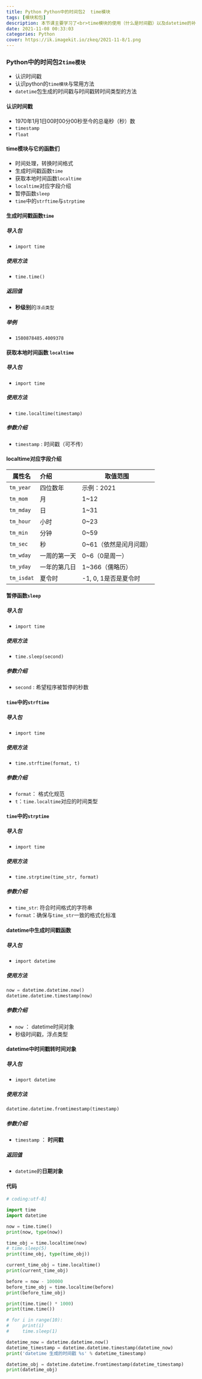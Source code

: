 ```yaml
---
title: Python Python中的时间包2  time模块
tags: [模块和包]
description: 本节课主要学习了<br>time模块的使用（什么是时间戳）以及datetime的补充
date: 2021-11-08 00:33:03
categories: Python
cover: https://ik.imagekit.io/zkeq/2021-11-8/1.png
---
```


### Python中的时间包2`time模块`

- 认识时间戳
- 认识python的`time模块`与常用方法
- `datetime`包生成的时间戳与时间戳转时间类型的方法

#### 认识时间戳

- 1970年1月1日00时00分00秒至今的总毫秒（秒）数
- `timestamp`
- `float`

#### time模块与它的函数们

- 时间处理，转换时间格式
- 生成时间戳函数`time`
- 获取本地时间函数`localtime`
- `localtime`对应字段介绍
- 暂停函数`sleep`
- `time`中的`strftime`与`strptime`

#### 生成时间戳函数`time`

##### 导入包

- `import time`

##### 使用方法

- `time.time()`

##### 返回值

- **秒级别**的`浮点类型`

##### 举例

- `1580878485.4009378`

#### 获取本地时间函数 `localtime`

##### 导入包

- `import time`

##### 使用方法

- `time.localtime(timestamp)`

##### 参数介绍

- `timestamp` :  时间戳（可不传）

#### localtime对应字段介绍

| 属性名     | 介绍         | 取值范围               |
| ---------- | :----------- | ---------------------- |
| `tm_year`  | 四位数年     | 示例：2021             |
| `tm_mom`   | 月           | 1~12                   |
| `tm_mday`  | 日           | 1~31                   |
| `tm_hour`  | 小时         | 0~23                   |
| `tm_min`   | 分钟         | 0~59                   |
| `tm_sec`   | 秒           | 0~61（依然是闰月问题） |
| `tm_wday`  | 一周的第一天 | 0~6（0是周一）         |
| `tm_yday`  | 一年的第几日 | 1~366（儒略历）        |
| `tm_isdat` | 夏令时       | -1, 0, 1是否是夏令时   |

#### 暂停函数`sleep`

##### 导入包

- `import time`

##### 使用方法

- `time.sleep(second)`

##### 参数介绍

- `second` :  希望程序被暂停的秒数

#### `time`中的`strftime`

##### 导入包

- `import time`

##### 使用方法

- `time.strftime(format, t)`

##### 参数介绍

- `format`： 格式化规范
- `t`：`time.localtime`对应的时间类型

#### `time`中的`strptime`

##### 导入包

- `import time`

##### 使用方法

- `time.strptime(time_str, format)`

##### 参数介绍

- `time_str`:  符合时间格式的字符串
- `format`：确保与`time_str`一致的格式化标准

#### datetime中生成时间戳函数

##### 导入包

- `import datetime`

##### 使用方法

```python
now = datetime.datetime.now()
datetime.datetime.timestamp(now)
```

##### 参数介绍

- `now` ： datetime时间对象
- 秒级时间戳，浮点类型

#### datetime中时间戳转时间对象

##### 导入包

- `import datetime`

##### 使用方法

```python
datetime.datetime.fromtimestamp(timestamp)
```

##### 参数介绍

- `timestamp` ： **时间戳**

##### 返回值

- `datetime`的**日期对象**

#### 代码

```python
# coding:utf-8]

import time
import datetime

now = time.time()
print(now, type(now))

time_obj = time.localtime(now)
# time.sleep(5)
print(time_obj, type(time_obj))

current_time_obj = time.localtime()
print(current_time_obj)

before = now - 100000
before_time_obj = time.localtime(before)
print(before_time_obj)

print(time.time() * 1000)
print(time.time())

# for i in range(10):
#     print(i)
#     time.sleep(1)

datetime_now = datetime.datetime.now()
datetime_timestamp = datetime.datetime.timestamp(datetime_now)
print('datetime 生成的时间戳 %s' % datetime_timestamp)

datetime_obj = datetime.datetime.fromtimestamp(datetime_timestamp)
print(datetime_obj)

```

